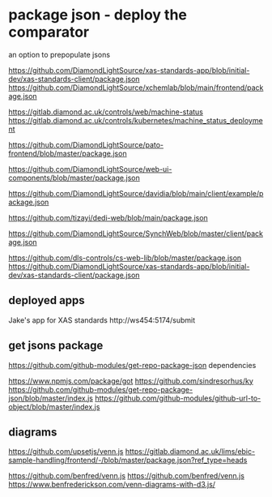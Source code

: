 
# package json - deploy the comparator
an option to prepopulate jsons

https://github.com/DiamondLightSource/xas-standards-app/blob/initial-dev/xas-standards-client/package.json
https://github.com/DiamondLightSource/xchemlab/blob/main/frontend/package.json

https://gitlab.diamond.ac.uk/controls/web/machine-status
https://gitlab.diamond.ac.uk/controls/kubernetes/machine_status_deployment

<https://github.com/DiamondLightSource/pato-frontend/blob/master/package.json>

<https://github.com/DiamondLightSource/web-ui-components/blob/master/package.json>

<https://github.com/DiamondLightSource/davidia/blob/main/client/example/package.json>

<https://github.com/tizayi/dedi-web/blob/main/package.json>

<https://github.com/DiamondLightSource/SynchWeb/blob/master/client/package.json>

<https://github.com/dls-controls/cs-web-lib/blob/master/package.json>
https://github.com/DiamondLightSource/xas-standards-app/blob/initial-dev/xas-standards-client/package.json


## deployed apps

Jake's app for XAS standards
http://ws454:5174/submit


## get jsons package
https://github.com/github-modules/get-repo-package-json
dependencies

https://www.npmjs.com/package/got
https://github.com/sindresorhus/ky
https://github.com/github-modules/get-repo-package-json/blob/master/index.js
https://github.com/github-modules/github-url-to-object/blob/master/index.js


## diagrams
<https://github.com/upsetjs/venn.js>
<https://gitlab.diamond.ac.uk/lims/ebic-sample-handling/frontend/-/blob/master/package.json?ref_type=heads>

<https://github.com/benfred/venn.js>
<https://github.com/benfred/venn.js>
<https://www.benfrederickson.com/venn-diagrams-with-d3.js/>
